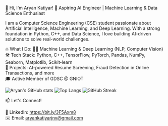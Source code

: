 
👋 Hi, I'm Aryan Katiyar!
🚀 Aspiring AI Engineer | Machine Learning & Data Science Enthusiast

I am a Computer Science Engineering (CSE) student passionate about Artificial Intelligence, Machine Learning, and Deep Learning. With a strong foundation in Python, C++, and Data Science, I love building AI-driven solutions to solve real-world challenges.

🔥 What I Do:
👨‍💻 Machine Learning & Deep Learning (NLP, Computer Vision)                                                                                                                                   
🛠️ Tech Stack: Python, C++, TensorFlow, PyTorch, Pandas, NumPy, Seaborn, Matplotlib, Scikit-learn                                                                                                                 
🚀 Projects: AI-powered Resume Screening, Fraud Detection in Online Transactions, and more                                                                                                   
🎓 Active Member of GDSC @ GNIOT

![Aryan's GitHub stats](https://github-readme-stats.vercel.app/api?username=Aryan9369&show_icons=true&theme=radical)
![Top Langs](https://github-readme-stats.vercel.app/api/top-langs/?username=Aryan9369&layout=compact&theme=radical)
![GitHub Streak](https://github-readme-streak-stats.herokuapp.com/?user=Aryan9369&theme=radical)


📫 Let's Connect!

💼 LinkedIn: https://bit.ly/3F5Axm8     
✉️ Email: aryankatiyarjnv@gmail.com
